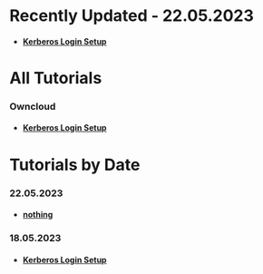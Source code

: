 # Recently Updated - 22.05.2023
  * #### [Kerberos Login Setup]


# All Tutorials
### Owncloud
* #### [Kerberos Login Setup]

 
# Tutorials by Date

  ### 22.05.2023
  * #### [nothing]

  ### 18.05.2023
  * #### [Kerberos Login Setup]



[nothing]: https://github.com/GeraldLeikam/tutorials/blob/master/
[build active directory server on hetzner]: https://github.com/GeraldLeikam/tutorials/blob/master/guides/windows_server_2022/build_active_directory_on_hetzner.md
[Kerberos Login Setup]: https://github.com/GeraldLeikam/tutorials/blob/master/guides/ownCloud/kerberos/login_setup.md
